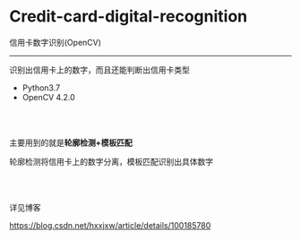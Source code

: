 # Credit-card-digital-recognition
信用卡数字识别(OpenCV)

---

识别出信用卡上的数字，而且还能判断出信用卡类型

- Python3.7
- OpenCV 4.2.0

<br>

<br>



主要用到的就是**轮廓检测+模板匹配**

轮廓检测将信用卡上的数字分离，模板匹配识别出具体数字



<br>

<br>

详见博客

https://blog.csdn.net/hxxjxw/article/details/100185780